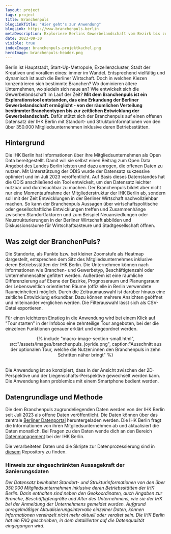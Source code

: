```yaml
---
layout: project
tags: project
title: Branchenpuls
blogLinkTitle: "Hier geht's zur Anwendung"
blogLink: https://www.branchenpuls.berlin
metaDescription: Exploriere Berlins Gewerbelandschaft vom Bezirk bis zum Kiez 
date: 2023-09-30
visible: true
indexImage: branchenpuls-projektkachel.png
heroImage: branchenpuls-header.png
---
```



Berlin ist Hauptstadt, Start-Up-Metropole, Exzellenzcluster, Stadt der Kreativen und vorallem eines: immer im Wandel. Entsprechend vielfältig und dynamisch ist auch die Berliner Wirtschaft. Doch in welchen Kiezen konzentrieren sich bestimmte Branchen? Wo dominieren ältere Unternehmen, wo siedeln sich neue an? Wie entwickelt sich die Gewerbelandschaft im Lauf der Zeit?
**Mit dem Branchenpuls ist ein Explorationstool entstanden, das eine Erkundung der Berliner Gewerbelandschaft ermöglicht - von der räumlichen Verteilung bestimmter Branchentypen bis zur zeitlichen Entwicklung der Gewerbelandschaft.** Dafür stützt sich der Branchenpuls auf einen offenen Datensatz der IHK Berlin mit Standort- und Strukturinformationen von den über 350.000 Mitgliedsunternehmen inklusive deren Betriebsstätten.

## Hintergrund

Die IHK Berlin hat Informationen über ihre Mitgliedsunternehmen als Open Data bereitgestellt. Damit will sie selbst einen Beitrag zum Open Data Angebot des Landes Berlin leisten und dazu anregen, die offenen Daten zu nutzen. Mit Unterstützung der ODIS wurde der Datensatz sukzessive optimiert und im Juli 2023 veröffentlicht. Auf Basis dieses Datenstandes hat die ODIS anschließend ein Tool entwickelt, um den Datensatz leichter nutzbar und durchsuchbar zu machen. Der Branchenpuls bildet aber nicht nur eine Momentaufnahme der Mitgliederstruktur der IHK Berlin ab, sondern soll mit der Zeit Entwicklungen in der Berliner Wirtschaft nachvollziehbar machen. So kann der Branchenpuls Aussagen über wirtschaftspolitische oder gesellschaftliche Entwicklungen treffen und Zusammenhänge zwischen Standortfaktoren und zum Beispiel Neuansiedlungen oder Neustrukturierungen in der Berliner Wirtschaft abbilden und Diskussionsräume für Wirtschaftsakteure und Stadtgesellschaft öffnen.

## Was zeigt der BranchenPuls?

Die Standorte, als Punkte bzw. bei kleiner Zoomstufe als Heatmap dargestellt, entsprechen dem Sitz des Mitgliedsunternehmes inklusive deren Betriebsstätten der IHK Berlin. Die Unternehmen können nach Informationen wie Branchen- und Gewerbetyp, Beschäftigtenzahl oder Unternehmensalter gefiltert werden. Außerdem ist eine räumliche Differenzierung auf Ebene der Bezirke, Prognoseraum und Planungsraum der Lebensweltlich orientierten Räume (offizielle in Berlin verwendete Raumeinheiten) möglich. Durch die Zeitraumauswahl ist darüber hinaus eine zeitliche Entwicklung erkundbar. Dazu können mehrere Ansichten geöffnet und miteinander verglichen werden. Die Filterauswahl lässt sich als CSV-Datei exportieren.

Für einen leichteren Einstieg in die Anwendung wird bei einem Klick auf "Tour starten" in der Infobox eine zehnteilige Tour angeboten, bei der die einzelnen Funktionen genauer erklärt und eingeordnet werden. 

<center>
{% include "macro-image-section-small.html", src:"/assets/images/branchenpuls_joyride.png", caption:"Ausschnitt aus der optionalen Tour, welche die Nutzer:innen den Branchenpuls in zehn Schritten näher bringt" %}
</center>
<br>

Die Anwendung ist so konzipiert, dass in der Ansicht zwischen der 2D-Perspektive und der Liegenschafts-Perspektive gewechselt werden kann. Die Anwendung kann problemlos mit einem Smartphone bedient werden.

## Datengrundlage und Methode
 Die dem Branchenpuls zugrundeliegenden Daten werden von der IHK Berlin seit Juli 2023 als offene Daten veröffentlicht. Die Daten können über das zentrale [Berliner Datenportal](https://daten.berlin.de/datensaetze/gewerbedaten-der-ihk-berlin) heruntergeladen werden. Die IHK Berlin fragt die Informationen von ihren Mitgliedsunternehmen ab und aktualisiert die Daten monatlich. Bei Fragen zu den Daten wende dich an den Bereich [Datenmanagement](https://www.ihk.de/berlin/service-und-beratung/digitalisierung/open-data-5691102)  bei der IHK Berlin. 

Die verarbeiteten Daten und die Skripte zur Datenprozessierung sind in [diesem](https://github.com/technologiestiftung/branchenpuls) Repository zu finden.

### Hinweis zur eingeschränkten Aussagekraft der Sanierungsdaten

*Der Datensatz beinhaltet Standort- und Strukturinformationen von den über 350.000 Mitgliedsunternehmen inklusive deren Betriebsstätten der IHK Berlin. Darin enthalten sind neben den Geokoordinaten, auch Angaben zur Branche, Beschäftigtengröße und Alter des Unternehmens, wie sie der IHK bei der Anmeldung der Unternehmens gemeldet wurden. Aufgrund unregelmäßiger Aktualisierungsintervalle einzelner Daten, können Informationen vereinzelt nicht mehr aktuell oder veraltet sein. Die IHK Berlin hat ein FAQ geschrieben, in dem detaillierter auf die Datenqualität eingegangen wird.*

